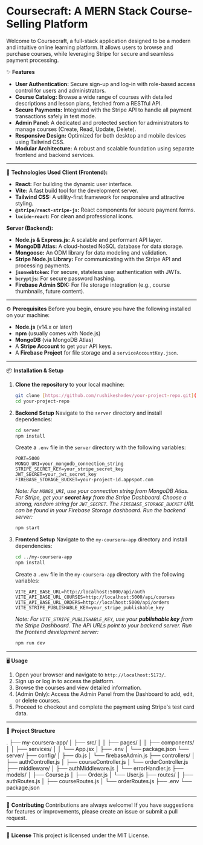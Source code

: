 # Coursecraft: A MERN Stack Course-Selling Platform

Welcome to Coursecraft, a full-stack application designed to be a modern and intuitive online learning platform. It allows users to browse and purchase courses, while leveraging Stripe for secure and seamless payment processing.

✨ **Features**
* **User Authentication:** Secure sign-up and log-in with role-based access control for users and administrators.
* **Course Catalog:** Browse a wide range of courses with detailed descriptions and lesson plans, fetched from a RESTful API.
* **Secure Payments:** Integrated with the Stripe API to handle all payment transactions safely in test mode.
* **Admin Panel:** A dedicated and protected section for administrators to manage courses (Create, Read, Update, Delete).
* **Responsive Design:** Optimized for both desktop and mobile devices using Tailwind CSS.
* **Modular Architecture:** A robust and scalable foundation using separate frontend and backend services.

---

🚀 **Technologies Used**
**Client (Frontend):**
* **React:** For building the dynamic user interface.
* **Vite:** A fast build tool for the development server.
* **Tailwind CSS:** A utility-first framework for responsive and attractive styling.
* **`@stripe/react-stripe-js`:** React components for secure payment forms.
* **`lucide-react`:** For clean and professional icons.

**Server (Backend):**
* **Node.js & Express.js:** A scalable and performant API layer.
* **MongoDB Atlas:** A cloud-hosted NoSQL database for data storage.
* **Mongoose:** An ODM library for data modeling and validation.
* **Stripe Node.js Library:** For communicating with the Stripe API and processing payments.
* **`jsonwebtoken`:** For secure, stateless user authentication with JWTs.
* **`bcryptjs`:** For secure password hashing.
* **Firebase Admin SDK:** For file storage integration (e.g., course thumbnails, future content).

---

⚙️ **Prerequisites**
Before you begin, ensure you have the following installed on your machine:

* **Node.js** (v14.x or later)
* **npm** (usually comes with Node.js)
* **MongoDB** (via MongoDB Atlas)
* A **Stripe Account** to get your API keys.
* A **Firebase Project** for file storage and a `serviceAccountKey.json`.

---

📦 **Installation & Setup**
1.  **Clone the repository** to your local machine:
    ```bash
    git clone [https://github.com/rushikeshxdev/your-project-repo.git](https://github.com/rushikeshxdev/your-project-repo.git)
    cd your-project-repo
    ```

2.  **Backend Setup**
    Navigate to the `server` directory and install dependencies:
    ```bash
    cd server
    npm install
    ```
    Create a `.env` file in the `server` directory with the following variables:
    ```
    PORT=5000
    MONGO_URI=your_mongodb_connection_string
    STRIPE_SECRET_KEY=your_stripe_secret_key
    JWT_SECRET=your_jwt_secret_key
    FIREBASE_STORAGE_BUCKET=your-project-id.appspot.com
    ```
    *Note: For `MONGO_URI`, use your connection string from MongoDB Atlas. For Stripe, get your **secret key** from the Stripe Dashboard. Choose a strong, random string for `JWT_SECRET`. The `FIREBASE_STORAGE_BUCKET` URL can be found in your Firebase Storage dashboard.*
    *Run the backend server:*
    ```bash
    npm start
    ```

3.  **Frontend Setup**
    Navigate to the `my-coursera-app` directory and install dependencies:
    ```bash
    cd ../my-coursera-app
    npm install
    ```
    Create a `.env` file in the `my-coursera-app` directory with the following variables:
    ```
    VITE_API_BASE_URL=http://localhost:5000/api/auth
    VITE_API_BASE_URL_COURSES=http://localhost:5000/api/courses
    VITE_API_BASE_URL_ORDERS=http://localhost:5000/api/orders
    VITE_STRIPE_PUBLISHABLE_KEY=your_stripe_publishable_key
    ```
    *Note: For `VITE_STRIPE_PUBLISHABLE_KEY`, use your **publishable key** from the Stripe Dashboard. The API URLs point to your backend server.*
    *Run the frontend development server:*
    ```bash
    npm run dev
    ```

---

🖥️ **Usage**
1.  Open your browser and navigate to `http://localhost:5173/`.
2.  Sign up or log in to access the platform.
3.  Browse the courses and view detailed information.
4.  (Admin Only): Access the Admin Panel from the Dashboard to add, edit, or delete courses.
5.  Proceed to checkout and complete the payment using Stripe's test card data.

---

📂 **Project Structure**

.
├── my-coursera-app/
│   ├── src/
│   │   ├── pages/
│   │   ├── components/
│   │   ├── services/
│   │   └── App.jsx
│   ├── .env
│   └── package.json
└── server/
├── config/
│   ├── db.js
│   └── firebaseAdmin.js
├── controllers/
│   ├── authController.js
│   ├── courseController.js
│   └── orderController.js
├── middleware/
│   ├── authMiddleware.js
│   └── errorHandler.js
├── models/
│   ├── Course.js
│   ├── Order.js
│   └── User.js
├── routes/
│   ├── authRoutes.js
│   ├── courseRoutes.js
│   └── orderRoutes.js
├── .env
└── package.json


---

🤝 **Contributing**
Contributions are always welcome! If you have suggestions for features or improvements, please create an issue or submit a pull request.

---

📄 **License**
This project is licensed under the MIT License.
